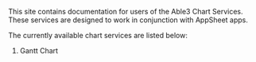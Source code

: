 This site contains documentation for users of the Able3 Chart Services. These services are designed to work in conjunction with AppSheet apps.

The currently available chart services are listed below:

1. Gantt Chart

